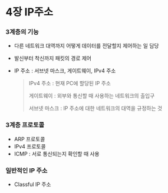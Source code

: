# 4장 IP주소

### 3계층의 기능

- 다른 네트워크 대역까지 어떻게 데이터를 전달할지 제어하는 일 담당

- 발신부터 착신까지 패킷의 경로 제어

- IP 주소 : 서브넷 마스크, 게이트웨이, IPv4 주소

  > IPv4 주소 : 현재 PC에 할당된 IP 주소
  >
  > 게이트웨이 : 외부와 통신할 때 사용하는 네트워크의 출입구
  >
  > 서브넷 마스크 : IP 주소에 대한 네트워크의 대역을 규정하는 것



### 3계층 프로토콜

- ARP 프로토콜
- IPv4 프로토콜
- ICMP : 서로 통신되는지 확인할 때 사용



### 일반적인 IP 주소

- Classful IP 주소